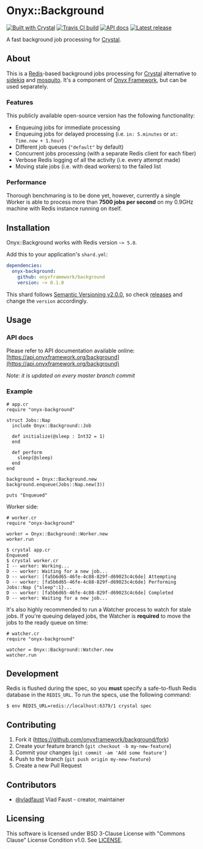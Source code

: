 # Onyx::Background

[![Built with Crystal](https://img.shields.io/badge/built%20with-crystal-000000.svg?style=flat-square)](https://crystal-lang.org)
[![Travis CI build](https://img.shields.io/travis/com/onyxframework/background/master.svg?style=flat-square)](https://travis-ci.com/onyxframework/background)
[![API docs](https://img.shields.io/badge/api_docs-online-brightgreen.svg?style=flat-square)](https://api.onyxframework.org/background)
[![Latest release](https://img.shields.io/github/release/onyxframework/background.svg?style=flat-square)](https://github.com/onyxframework/background/releases)

A fast background job processing for [Crystal](https://crystal-lang.org).

## About

This is a [Redis](https://redis.io)-based background jobs processing for [Crystal](https://crystal-lang.org) alternative to [sidekiq](https://github.com/mperham/sidekiq.cr) and [mosquito](https://github.com/robacarp/mosquito). It's a component of [Onyx Framework](https://github.com/onyxframework), but can be used separately.

### Features

This publicly available open-source version has the following functionality:

* Enqueuing jobs for immediate processing
* Enqueuing jobs for delayed processing (i.e. `in: 5.minutes` or `at: Time.now + 1.hour`)
* Different job queues (`"default"` by default)
* Concurrent jobs processing (with a separate Redis client for each fiber)
* Verbose Redis logging of all the activity (i.e. every attempt made)
* Moving stale jobs (i.e. with dead workers) to the failed list

### Performance

Thorough benchmaring is to be done yet, however, currently a single Worker is able to process more than **7500 jobs per second** on my 0.9GHz machine with Redis instance running on itself.

## Installation

Onyx::Background works with Redis version `~> 5.0`.

Add this to your application's `shard.yml`:

```yaml
dependencies:
  onyx-background:
    github: onyxframework/background
    version: ~> 0.1.0
```

This shard follows [Semantic Versioning v2.0.0](http://semver.org/), so check [releases](https://github.com/onyxframework/background/releases) and change the `version` accordingly.

## Usage

### API docs

Please refer to API documentation available online: [https://api.onyxframework.org/background](https://api.onyxframework.org/background)

*Note: it is updated on every master branch commit*

### Example

```crystal
# app.cr
require "onyx-background"

struct Jobs::Nap
  include Onyx::Background::Job

  def initialize(@sleep : Int32 = 1)
  end

  def perform
    sleep(@sleep)
  end
end

background = Onyx::Background.new
background.enqueue(Jobs::Nap.new(3))

puts "Enqueued"
```

Worker side:

```crystal
# worker.cr
require "onyx-background"

worker = Onyx::Background::Worker.new
worker.run
```

```console
$ crystal app.cr
Enqueued
$ crystal worker.cr
I -- worker: Working...
D -- worker: Waiting for a new job...
D -- worker: [fa5b6d65-46fe-4c88-829f-d69023c4c6de] Attempting
D -- worker: [fa5b6d65-46fe-4c88-829f-d69023c4c6de] Performing Jobs::Nap {"sleep":1}...
D -- worker: [fa5b6d65-46fe-4c88-829f-d69023c4c6de] Completed
D -- worker: Waiting for a new job...
```

It's also highly recommended to run a Watcher process to watch for stale jobs. If you're queuing delayed jobs, the Watcher is **required** to move the jobs to the ready queue on time:

```
# watcher.cr
require "onyx-background"

watcher = Onyx::Background::Watcher.new
watcher.run
```

## Development

Redis is flushed during the spec, so you **must** specify a safe-to-flush Redis database in the `REDIS_URL`. To run the specs, use the following command:

```console
$ env REDIS_URL=redis://localhost:6379/1 crystal spec
```

## Contributing

1. Fork it (<https://github.com/onyxframework/background/fork>)
2. Create your feature branch (`git checkout -b my-new-feature`)
3. Commit your changes (`git commit -am 'Add some feature'`)
4. Push to the branch (`git push origin my-new-feature`)
5. Create a new Pull Request


## Contributors

- [@vladfaust](https://github.com/vladfaust) Vlad Faust - creator, maintainer

## Licensing

This software is licensed under BSD 3-Clause License with "Commons Clause" License Condition v1.0. See [LICENSE](LICENSE).
